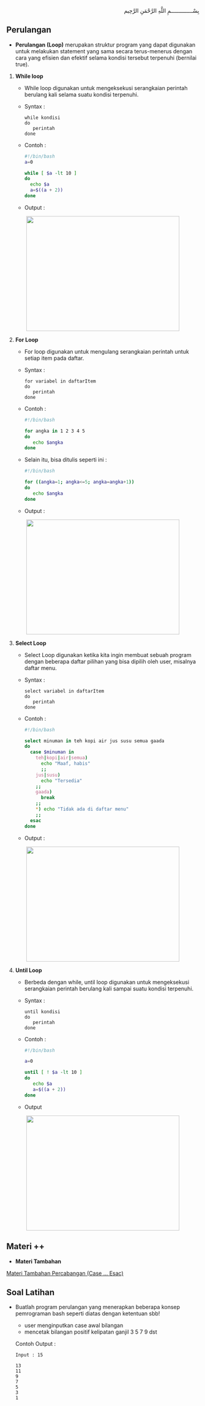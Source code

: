 <p align="right">
بِسْــــــــــــــمِ اللَّهِ الرَّحْمَنِ الرَّحِيم 
</p>

## Perulangan

* <b>Perulangan (Loop)</b> merupakan struktur program yang dapat digunakan untuk melakukan statement yang sama secara terus-menerus dengan cara yang efisien dan efektif selama kondisi tersebut terpenuhi (bernilai true).
1. <b>While loop</b>
    * While loop digunakan untuk mengeksekusi serangkaian perintah berulang kali selama suatu kondisi terpenuhi.
    
    * Syntax :

       ```
       while kondisi
       do
          perintah 
       done
       ```
     * Contoh :

       ```bash
       #!/bin/bash
       a=0

       while [ $a -lt 10 ]
       do
         echo $a
         a=$((a + 2))
       done
       ```  
    
     * Output :
    
<p align="center"><img src="https://i.imgur.com/M4kip2M.jpg" width=400 height=300></p>
   
2. <b>For Loop</b>
   * For loop digunakan untuk mengulang serangkaian perintah untuk setiap item pada daftar.

   *  Syntax :

      ```
      for variabel in daftarItem
      do
         perintah 
      done
      ```
   *  Contoh :

      ```bash
      #!/bin/bash

      for angka in 1 2 3 4 5
      do
         echo $angka
      done
      ```
   *  Selain itu, bisa ditulis seperti ini :

      ```bash
      #!/bin/bash

      for ((angka=1; angka<=5; angka=angka+1))
      do
         echo $angka
      done
      ```
   *  Output :
   
<p align="center"><img src="https://i.imgur.com/kCIjxy1.jpg" width=400 height=300></p>
   
3. <b>Select Loop</b> 
      * Select Loop digunakan ketika kita ingin membuat sebuah program dengan beberapa daftar pilihan yang bisa dipilih oleh user, misalnya daftar menu.

      * Syntax :

         ```
         select variabel in daftarItem
         do
            perintah
         done
         ```

      * Contoh :

         ```bash
         #!/bin/bash

         select minuman in teh kopi air jus susu semua gaada
         do
           case $minuman in
             teh|kopi|air|semua) 
               echo "Maaf, habis"
               ;;
             jus|susu)
               echo "Tersedia"
             ;;
             gaada) 
               break 
             ;;
             *) echo "Tidak ada di daftar menu" 
             ;;
           esac
         done
         ```
         
      * Output :
      
<p align="center"><img src="https://i.imgur.com/4HQHLMZ.jpg" width=400 height=300></p>

4. <b>Until Loop</b> 
      * Berbeda dengan while, until loop digunakan untuk mengeksekusi serangkaian perintah berulang kali sampai suatu kondisi terpenuhi.

      * Syntax :

         ```
         until kondisi
         do
            perintah
         done
         ```

      * Contoh :
          
         ```bash
         #!/bin/bash

         a=0

         until [ ! $a -lt 10 ]
         do
            echo $a
            a=$((a + 2))
         done
         ```
         
      * Output
      
<p align="center"><img src="https://i.imgur.com/kHjZLfj.jpg" width=400 height=300></p>

## Materi ++
*  <b> Materi Tambahan </b>
<p><a href="https://github.com/Rakhid16/Praktikum-Sistem-Operasi/tree/master/Modul%202%20-%20Shell%20Programming%201"> Materi Tambahan Percabangan (Case ... Esac) </a></p>

## Soal Latihan
* Buatlah program perulangan yang menerapkan beberapa konsep pemrograman bash seperti diatas dengan ketentuan sbb!
   -  user menginputkan case awal bilangan
   -  mencetak bilangan positif kelipatan ganjil 3 5 7 9 dst
   
   Contoh Output :
   
   ```
   Input : 15
   
   13
   11
   9
   7
   5
   3
   1
   ```
